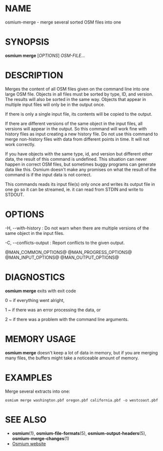 
# NAME

osmium-merge - merge several sorted OSM files into one


# SYNOPSIS

**osmium merge** \[*OPTIONS*\] *OSM-FILE*...


# DESCRIPTION

Merges the content of all OSM files given on the command line into one large
OSM file. Objects in all files must be sorted by type, ID, and version. The
results will also be sorted in the same way. Objects that appear in multiple
input files will only be in the output once.

If there is only a single input file, its contents will be copied to the
output.

If there are different versions of the same object in the input files, all
versions will appear in the output. So this command will work fine with history
files as input creating a new history file. Do not use this command to merge
non-history files with data from different points in time. It will not work
correctly.

If you have objects with the same type, id, and version but different other
data, the result of this command is undefined. This situation can never happen
in correct OSM files, but sometimes buggy programs can generate data like this.
Osmium doesn't make any promises on what the result of the command is if the
input data is not correct.

This commands reads its input file(s) only once and writes its output file
in one go so it can be streamed, ie. it can read from STDIN and write to
STDOUT.

# OPTIONS

-H, \--with-history
:   Do not warn when there are multiple versions of the same object in the
    input files.

-C, \--conflicts-output
:   Report conflicts to the given output.

@MAN_COMMON_OPTIONS@
@MAN_PROGRESS_OPTIONS@
@MAN_INPUT_OPTIONS@
@MAN_OUTPUT_OPTIONS@


# DIAGNOSTICS

**osmium merge** exits with exit code

0
  ~ if everything went alright,

1
  ~ if there was an error processing the data, or

2
  ~ if there was a problem with the command line arguments.


# MEMORY USAGE

**osmium merge** doesn't keep a lot of data in memory, but if you are merging
many files, the buffers might take a noticeable amount of memory.


# EXAMPLES

Merge several extracts into one:

    osmium merge washington.pbf oregon.pbf california.pbf -o westcoast.pbf


# SEE ALSO

* **osmium**(1), **osmium-file-formats**(5), **osmium-output-headers**(5), **osmium-merge-changes**(1)
* [Osmium website](https://osmcode.org/osmium-tool/)

